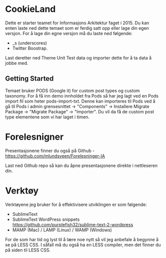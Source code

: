 CookieLand
===
Dette er starter teamet for Informasjons Arkitektur faget i 2015. Du kan enten laste ned dette temaet som er ferdig satt opp eller lage din egen versjon. For å lage din egne versjon må du laste ned følgende: 

* _s (underscores)
* Twitter Boostrap. 

Last deretter ned Theme Unit Test data og importer dette for å ta data å jobbe med. 


Getting Started
---------------
Temaet bruker PODS (Google it) for custom post types og custom taxonomy. For å få inn demo innholdet fra Pods så har jeg lagt ved en Pods import fil som heter pods-import-txt. Denne kan importeres til Pods ved å gå til Pods i admin grensesnittet -> "Components" -> Installere Migrate Package -> "Migrate Package" -> "Importer". Du vil da få de custom post type elementene som vi har laget i timen. 

Forelesnigner
====

Presentasjonene finner du også på Github - https://github.com/mlundsveen/Forelesninger-IA 

Last ned Github repo så kan du åpne presentasjonene direkte i nettleseren din. 

Verktøy 
==== 

Verktøyene jeg bruker for å effektivisere utviklingen er som følgende: 

* SublimeText 
* SublimeText WordPress snippets https://github.com/purplefish32/sublime-text-2-wordpress
* MAMP (Mac) / LAMP (Linux) / WAMP (Windows)

For de som har tid og lyst til å lære noe nytt så vil jeg anbefale å begynne å se på LESS CSS. I såfall må du også ha en LESS compiler, men det finner du på siden til LESS CSS. 